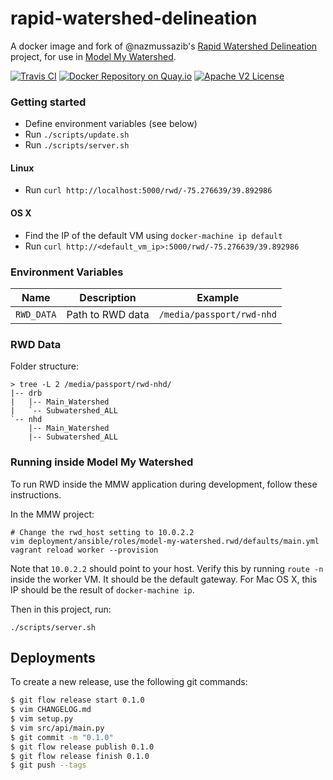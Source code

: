 # rapid-watershed-delineation

A docker image and fork of @nazmussazib's [Rapid Watershed Delineation](https://github.com/nazmussazib/RapidWatersheDelineation) project, for use in [Model My Watershed](https://github.com/WikiWatershed/model-my-watershed).

[![Travis CI](https://api.travis-ci.org/WikiWatershed/docker-rwd.svg "Build Status on Travis CI")](https://travis-ci.org/WikiWatershed/docker-rwd/)
[![Docker Repository on Quay.io](https://quay.io/repository/wikiwatershed/rwd/status "Docker Repository on Quay.io")](https://quay.io/repository/wikiwatershed/rwd)
[![Apache V2 License](https://img.shields.io/badge/license-Apache%20V2-blue.svg)](https://github.com/wikiwatershed/rapid-watershed-delineation/blob/develop/LICENSE)

### Getting started
* Define environment variables (see below)
* Run `./scripts/update.sh`
* Run `./scripts/server.sh`

#### Linux
* Run `curl http://localhost:5000/rwd/-75.276639/39.892986`

#### OS X
* Find the IP of the default VM using `docker-machine ip default`
* Run `curl http://<default_vm_ip>:5000/rwd/-75.276639/39.892986`

### Environment Variables

| Name       | Description                          | Example                     |
| ---------- | ------------------------------------ | --------------------------- |
| `RWD_DATA` | Path to RWD data                     | `/media/passport/rwd-nhd`   |

### RWD Data

Folder structure:

```
> tree -L 2 /media/passport/rwd-nhd/
|-- drb
|   |-- Main_Watershed
|   `-- Subwatershed_ALL
`-- nhd
    |-- Main_Watershed
    |-- Subwatershed_ALL
```

### Running inside Model My Watershed

To run RWD inside the MMW application during development, follow these
instructions.

In the MMW project:

```
# Change the rwd_host setting to 10.0.2.2
vim deployment/ansible/roles/model-my-watershed.rwd/defaults/main.yml
vagrant reload worker --provision
```

Note that `10.0.2.2` should point to your host. Verify this by running
`route -n` inside the worker VM. It should be the default gateway.
For Mac OS X, this IP should be the result of `docker-machine ip`.

Then in this project, run:

```
./scripts/server.sh
```

## Deployments

To create a new release, use the following git commands:

``` bash
$ git flow release start 0.1.0
$ vim CHANGELOG.md
$ vim setup.py
$ vim src/api/main.py
$ git commit -m "0.1.0"
$ git flow release publish 0.1.0
$ git flow release finish 0.1.0
$ git push --tags
```
